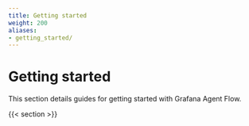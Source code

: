 ```yaml
---
title: Getting started
weight: 200
aliases:
- getting_started/
---
```


# Getting started

This section details guides for getting started with Grafana Agent Flow.

{{< section >}}
